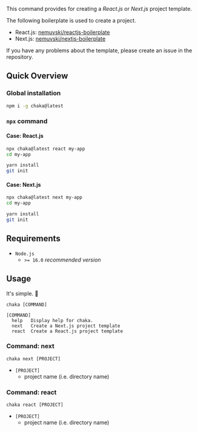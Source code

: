 This command provides for creating a *React.js* or *Next.js* project template.

The following boilerplate is used to create a project.

- React.js: [nemuvski/reactjs-boilerplate](https://github.com/nemuvski/reactjs-boilerplate)
- Next.js: [nemuvski/nextjs-boilerplate](https://github.com/nemuvski/nextjs-boilerplate)

If you have any problems about the template, please create an issue in the repository.


## Quick Overview

### Global installation

```bash
npm i -g chaka@latest
```

### `npx` command

#### Case: React.js

```bash
npx chaka@latest react my-app
cd my-app

yarn install
git init
```

#### Case: Next.js

```bash
npx chaka@latest next my-app
cd my-app

yarn install
git init
```


## Requirements

- `Node.js`
  - `>= 16.0` *recommended version*


## Usage

It's simple. 🍰

```
chaka [COMMAND]

[COMMAND]
  help   Display help for chaka.
  next   Create a Next.js project template
  react  Create a React.js project template
```

### Command: next

```
chaka next [PROJECT]
```

- `[PROJECT]`
  - project name (i.e. directory name)

### Command: react

```
chaka react [PROJECT]
```

- `[PROJECT]`
  - project name (i.e. directory name)

